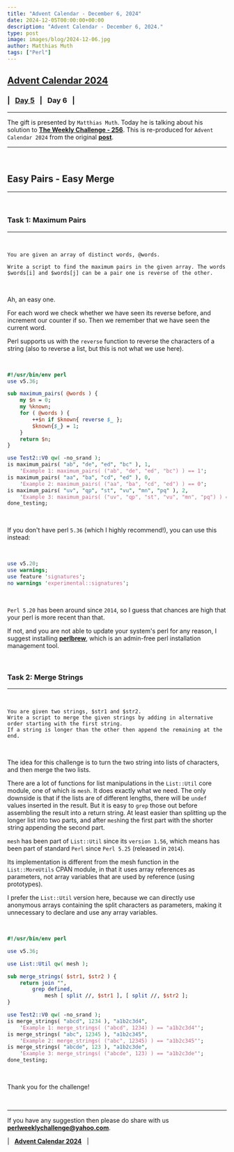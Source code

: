 ```yaml
---
title: "Advent Calendar - December 6, 2024"
date: 2024-12-05T00:00:00+00:00
description: "Advent Calendar - December 6, 2024."
type: post
image: images/blog/2024-12-06.jpg
author: Matthias Muth
tags: ["Perl"]
---
```


## [**Advent Calendar 2024**](/blog/advent-calendar-2024)
### | &nbsp; [**Day 5**](/blog/advent-calendar-2024-12-05) &nbsp; | &nbsp; **Day 6** &nbsp; |
***

The gift is presented by `Matthias Muth`. Today he is talking about his solution to [**The Weekly Challenge - 256**](/blog/perl-weekly-challenge-256). This is re-produced for `Advent Calendar 2024` from the original [**post**](https://github.com/MatthiasMuth/perlweeklychallenge-club/tree/muthm-256/challenge-256/matthias-muth#readme).

***

<br>

## Easy Pairs - Easy Merge
***

<br>

### Task 1: Maximum Pairs
***

<br>

    You are given an array of distinct words, @words.

    Write a script to find the maximum pairs in the given array. The words $words[i] and $words[j] can be a pair one is reverse of the other.

<br>

Ah, an easy one.

For each word we check whether we have seen its reverse before, and increment our counter if so. Then we remember that we have seen the current word.

Perl supports us with the `reverse` function to reverse the characters of a string (also to reverse a list, but this is not what we use here).

<br>

```perl
#!/usr/bin/env perl
use v5.36;

sub maximum_pairs( @words ) {
    my $n = 0;
    my %known;
    for ( @words ) {
        ++$n if $known{ reverse $_ };
        $known{$_} = 1;
    }
    return $n;
}

use Test2::V0 qw( -no_srand );
is maximum_pairs( "ab", "de", "ed", "bc" ), 1,
    'Example 1: maximum_pairs( ("ab", "de", "ed", "bc") ) == 1';
is maximum_pairs( "aa", "ba", "cd", "ed" ), 0,
    'Example 2: maximum_pairs( ("aa", "ba", "cd", "ed") ) == 0';
is maximum_pairs( "uv", "qp", "st", "vu", "mn", "pq" ), 2,
    'Example 3: maximum_pairs( ("uv", "qp", "st", "vu", "mn", "pq") ) == 2';
done_testing;
```

<br>

If you don't have perl `5.36` (which I highly recommend!), you can use this instead:

<br>

```perl
use v5.20;
use warnings;
use feature 'signatures';
no warnings 'experimental::signatures';
```

<br>

`Perl 5.20` has been around since `2014`, so I guess that chances are high that your perl is more recent than that.

If not, and you are not able to update your system's perl for any reason, I suggest installing [**perlbrew**](https://perlbrew.pl), which is an admin-free perl installation management tool.

<br>

### Task 2: Merge Strings
***

<br>

    You are given two strings, $str1 and $str2.
    Write a script to merge the given strings by adding in alternative order starting with the first string.
    If a string is longer than the other then append the remaining at the end.

<br>

The idea for this challenge is to turn the two string into lists of characters, and then merge the two lists.

There are a lot of functions for list manipulations in the `List::Util` core module, one of which is `mesh`. It does exactly what we need. The only downside is that if the lists are of different lengths, there will be `undef` values inserted in the result. But it is easy to `grep` those out before assembling the result into a return string. At least easier than splitting up the longer list into two parts, and after `mesh`ing the first part with the shorter string appending the second part.

`mesh` has been part of `List::Util` since its `version 1.56`, which means has been part of standard `Perl` since `Perl 5.25` (released in `2014`).

Its implementation is different from the mesh function in the `List::MoreUtils` CPAN module, in that it uses array references as parameters, not array variables that are used by reference (using prototypes).

I prefer the `List::Util` version here, because we can directly use anonymous arrays containing the split characters as parameters, making it unnecessary to declare and use any array variables.

<br>

```perl
#!/usr/bin/env perl

use v5.36;

use List::Util qw( mesh );

sub merge_strings( $str1, $str2 ) {
    return join "",
        grep defined,
            mesh [ split //, $str1 ], [ split //, $str2 ];
}

use Test2::V0 qw( -no_srand );
is merge_strings( "abcd", 1234 ), "a1b2c3d4",
    'Example 1: merge_strings( ("abcd", 1234) ) == "a1b2c3d4"';
is merge_strings( "abc", 12345 ), "a1b2c345",
    'Example 2: merge_strings( ("abc", 12345) ) == "a1b2c345"';
is merge_strings( "abcde", 123 ), "a1b2c3de",
    'Example 3: merge_strings( ("abcde", 123) ) == "a1b2c3de"';
done_testing;
```

<br>

Thank you for the challenge!

<br>

***

If you have any suggestion then please do share with us **<perlweeklychallenge@yahoo.com>**.

| &nbsp; [**Advent Calendar 2024**](/blog/advent-calendar-2024) &nbsp; |
